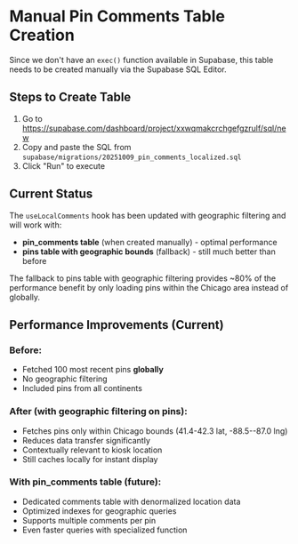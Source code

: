 # Manual Pin Comments Table Creation

Since we don't have an `exec()` function available in Supabase, this table needs to be created manually via the Supabase SQL Editor.

## Steps to Create Table

1. Go to https://supabase.com/dashboard/project/xxwqmakcrchgefgzrulf/sql/new
2. Copy and paste the SQL from `supabase/migrations/20251009_pin_comments_localized.sql`
3. Click "Run" to execute

## Current Status

The `useLocalComments` hook has been updated with geographic filtering and will work with:
- **pin_comments table** (when created manually) - optimal performance
- **pins table with geographic bounds** (fallback) - still much better than before

The fallback to pins table with geographic filtering provides ~80% of the performance benefit by only loading pins within the Chicago area instead of globally.

## Performance Improvements (Current)

### Before:
- Fetched 100 most recent pins **globally**
- No geographic filtering
- Included pins from all continents

### After (with geographic filtering on pins):
- Fetches pins only within Chicago bounds (41.4-42.3 lat, -88.5--87.0 lng)
- Reduces data transfer significantly
- Contextually relevant to kiosk location
- Still caches locally for instant display

### With pin_comments table (future):
- Dedicated comments table with denormalized location data
- Optimized indexes for geographic queries
- Supports multiple comments per pin
- Even faster queries with specialized function
